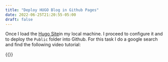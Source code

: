 ```yaml
---
title: "Deploy HUGO Blog in Github Pages"
date: 2022-06-25T21:20:55-05:00
draft: false
---
```


Once I load the [Hugo Site](https://gohugo.io)in my local machine. I proceed to configure it and to deploy the `Public`  folder into Github. For this task I do a google search and find the following video tutorial: 


{{<youtube LIFvgrRxdt4>}}
